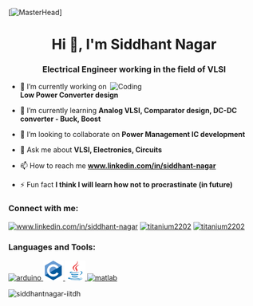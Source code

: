 [![MasterHead](https://tenor.com/en-IN/view/walking-chip-ne555-walking-chip-integrated-circuit-gif-27619458)]
<h1 align="center">Hi 👋, I'm Siddhant Nagar</h1>
<h3 align="center">Electrical Engineer working in the field of VLSI</h3>

<img align="right" alt="Coding" width="300" src="https://i.pinimg.com/originals/ef/09/36/ef0936558e58d6bebf73fee2ae895fe3.gif">



- 🔭 I’m currently working on **Low Power Converter design**

- 🌱 I’m currently learning **Analog VLSI, Comparator design, DC-DC converter - Buck, Boost**

- 👯 I’m looking to collaborate on **Power Management IC development**

- 💬 Ask me about **VLSI, Electronics, Circuits**

- 📫 How to reach me **www.linkedin.com/in/siddhant-nagar**

- ⚡ Fun fact **I think I will learn how not to procrastinate (in future)**

<h3 align="left">Connect with me:</h3>
<p align="left">
<a href="https://linkedin.com/in/www.linkedin.com/in/siddhant-nagar" target="blank"><img align="center" src="https://raw.githubusercontent.com/rahuldkjain/github-profile-readme-generator/master/src/images/icons/Social/linked-in-alt.svg" alt="www.linkedin.com/in/siddhant-nagar" height="30" width="40" /></a>
<a href="https://www.codechef.com/users/titanium2202" target="blank"><img align="center" src="https://cdn.jsdelivr.net/npm/simple-icons@3.1.0/icons/codechef.svg" alt="titanium2202" height="30" width="40" /></a>
<a href="https://www.leetcode.com/titanium2202" target="blank"><img align="center" src="https://raw.githubusercontent.com/rahuldkjain/github-profile-readme-generator/master/src/images/icons/Social/leet-code.svg" alt="titanium2202" height="30" width="40" /></a>
</p>

<h3 align="left">Languages and Tools:</h3>
<p align="left"> <a href="https://www.arduino.cc/" target="_blank" rel="noreferrer"> <img src="https://cdn.worldvectorlogo.com/logos/arduino-1.svg" alt="arduino" width="40" height="40"/> </a> <a href="https://www.cprogramming.com/" target="_blank" rel="noreferrer"> <img src="https://raw.githubusercontent.com/devicons/devicon/master/icons/c/c-original.svg" alt="c" width="40" height="40"/> </a> <a href="https://www.java.com" target="_blank" rel="noreferrer"> <img src="https://raw.githubusercontent.com/devicons/devicon/master/icons/java/java-original.svg" alt="java" width="40" height="40"/> </a> <a href="https://www.mathworks.com/" target="_blank" rel="noreferrer"> <img src="https://upload.wikimedia.org/wikipedia/commons/2/21/Matlab_Logo.png" alt="matlab" width="40" height="40"/> </a> </p>

<p><img align="center" src="https://github-readme-stats.vercel.app/api/top-langs?username=siddhantnagar-iitdh&show_icons=true&locale=en&layout=compact" alt="siddhantnagar-iitdh" /></p>
